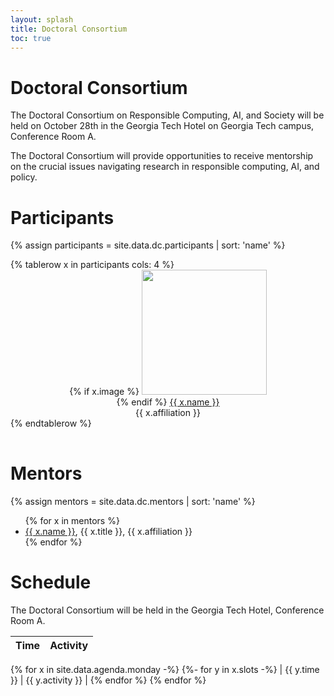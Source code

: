 ```yaml
---
layout: splash
title: Doctoral Consortium
toc: true
---
```


<h1>Doctoral Consortium</h1>

The Doctoral Consortium on Responsible Computing, AI, and Society will be held on October 28th in the Georgia Tech Hotel on Georgia Tech campus, Conference Room A.

The Doctoral Consortium will provide opportunities to receive mentorship on the crucial issues navigating research in responsible computing, AI, and policy.

<h1>Participants</h1>

{% assign participants = site.data.dc.participants | sort: 'name' %}

<table>
{% tablerow x in participants cols: 4 %}
<div id="{{ x.name }}" style="text-align:center;">
{% if x.image %}
<img src="{{ x.image }}" style="height:200px;width:auto;"><br>
{% endif %}
<a href="{{ x.website }}">{{ x.name }}</a><br>
{{ x.affiliation }}
</div>
{% endtablerow %}
</table>

<h1>Mentors</h1>

{% assign mentors = site.data.dc.mentors | sort: 'name' %}

<ul>
  {% for x in mentors %}
  <li><a href="{{ x.website}} ">{{ x.name }}</a>, {{ x.title }}, {{ x.affiliation }}</li>
  {% endfor %}
</ul>

<h1>Schedule</h1>

The Doctoral Consortium will be held in the Georgia Tech Hotel, Conference Room A.

| Time | Activity | 
|------|----------|
{% for x in site.data.agenda.monday -%}
{%- for y in x.slots -%}
| {{ y.time }} | {{ y.activity }} | 
{% endfor %}
{% endfor %} 


